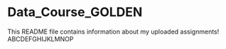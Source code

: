 # Data_Course_GOLDEN 

This 
README
 file
 contains
 information
 about
 my
 uploaded
 assignments!
ABCDEFGHIJKLMNOP
